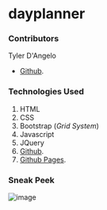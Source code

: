 # dayplanner

### Contributors

Tyler D'Angelo

- [Github](https://github.com/tydangelo18).

### Technologies Used

1. HTML
2. CSS
3. Bootstrap (_Grid System_)
4. Javascript
5. JQuery
6. [Github](https://github.com/tydangelo18).
7. [Github Pages]().

### Sneak Peek

![image](https://user-images.githubusercontent.com/60044459/82742352-9441a380-9d22-11ea-9d82-6e8c35288af2.png)
